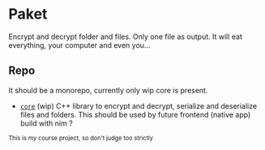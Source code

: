 # Paket

Encrypt and decrypt folder and files. Only one file as output. It will eat everything, your computer
and even you...

## Repo

It should be a monorepo, currently only wip core is present.

- [`core`](./core) (wip) C++ library to encrypt and decrypt, serialize and deserialize files and
    folders. This should be used by future frontend (native app) build with nim ?

<sub>This is my course project, so don't judge too strictly<sub>
